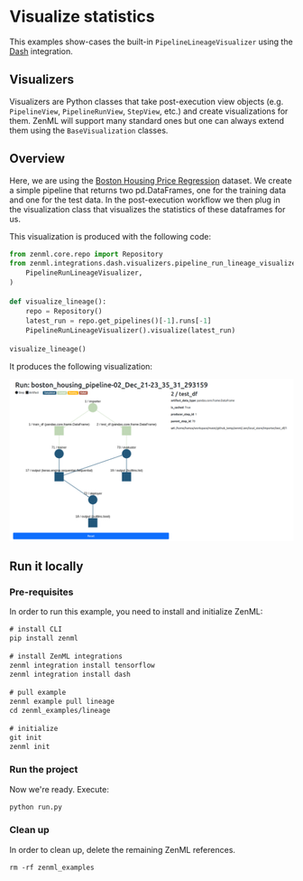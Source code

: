 # Visualize statistics
This examples show-cases the built-in `PipelineLineageVisualizer` using the [Dash](https://dash.plotly.com/) integration. 

## Visualizers
Visualizers are Python classes that take post-execution view objects (e.g. `PipelineView`, `PipelineRunView`, `StepView`, etc.) and create 
visualizations for them. ZenML will support many standard ones but one can always extend them using the `BaseVisualization` classes.

## Overview
Here, we are using the [Boston Housing Price Regression](https://keras.io/api/datasets/boston_housing/) dataset. We create a simple pipeline that 
returns two pd.DataFrames, one for the training data and one for the test data. In the post-execution workflow we then plug in the visualization class 
that visualizes the statistics of these dataframes for us. 

This visualization is produced with the following code:

```python
from zenml.core.repo import Repository
from zenml.integrations.dash.visualizers.pipeline_run_lineage_visualizer import (
    PipelineRunLineageVisualizer,
)

def visualize_lineage():
    repo = Repository()
    latest_run = repo.get_pipelines()[-1].runs[-1]
    PipelineRunLineageVisualizer().visualize(latest_run)
    
visualize_lineage()
```

It produces the following visualization:

![Statistics for boston housing dataset](../../docs/book/assets/zenml-pipeline-run-lineage-dash.png)



## Run it locally

### Pre-requisites
In order to run this example, you need to install and initialize ZenML:

```shell
# install CLI
pip install zenml

# install ZenML integrations
zenml integration install tensorflow
zenml integration install dash

# pull example
zenml example pull lineage
cd zenml_examples/lineage

# initialize
git init
zenml init
```

### Run the project
Now we're ready. Execute:

```bash
python run.py
```

### Clean up
In order to clean up, delete the remaining ZenML references.

```shell
rm -rf zenml_examples
```
